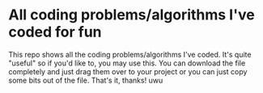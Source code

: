 # All coding problems/algorithms I've coded for fun
This repo shows all the coding problems/algorithms I've coded. It's quite "useful" so if you'd like to, you may use this. You can download the file completely and just drag them over to your project or you can just copy some bits out of the file. That's it, thanks! uwu
